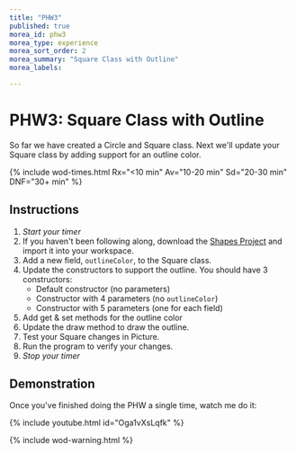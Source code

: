 ```yaml
---
title: "PHW3"
published: true
morea_id: phw3
morea_type: experience
morea_sort_order: 2
morea_summary: "Square Class with Outline"
morea_labels:

---
```


# PHW3: Square Class with Outline

So far we have created a Circle and Square class. Next we'll update your Square class by adding support for an outline color.

{% include wod-times.html Rx="<10 min" Av="10-20 min" Sd="20-30 min" DNF="30+ min" %}

## Instructions

1. *Start your timer*
1. If you haven't been following along, download the [Shapes Project](Shapes_phw3.zip) and import it into your workspace.
2. Add a new field, `outlineColor`, to the Square class.
2. Update the constructors to support the outline. You should have 3 constructors:
    * Default constructor (no parameters)
    * Constructor with 4 parameters (no `outlineColor`)
    * Constructor with 5 parameters (one for each field)
3. Add get & set methods for the outline color
4. Update the draw method to draw the outline. 
4. Test your Square changes in Picture.
2. Run the program to verify your changes.
3. *Stop your timer*

## Demonstration

 Once you've finished doing the PHW a single time, watch me do it:

{% include youtube.html id="Oga1vXsLqfk" %}

{% include wod-warning.html %}

<!--### My Final Project
Ommitted for demo purposes
[Shapes_pwod2.zip](Shapes_pwod2.zip)-->
